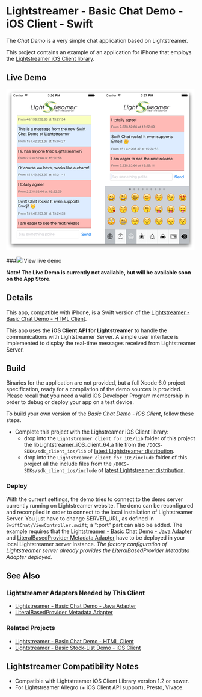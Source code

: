 # Lightstreamer - Basic Chat Demo - iOS Client - Swift

<!-- START DESCRIPTION lightstreamer-example-Chat-client-ios-swift -->

The *Chat Demo* is a very simple chat application based on Lightstreamer.

This project contains an example of an application for iPhone that employs the [Lightstreamer iOS Client library](http://www.lightstreamer.com/docs/client_ios_api/index.html).

## Live Demo

![screenshot](screenshot_large.png)

###![](http://demos.lightstreamer.com/site/img/play.png) View live demo

**Note! The Live Demo is currently not available, but will be available soon on the App Store.**

## Details

This app, compatible with iPhone, is a Swift version of the [Lightstreamer - Basic Chat Demo - HTML Client](https://github.com/Weswit/Lightstreamer-example-Chat-client-javascript).

This app uses the **iOS Client API for Lightstreamer** to handle the communications with Lightstreamer Server. A simple user interface is implemented to display the real-time messages received from Lightstreamer Server.

## Build
Binaries for the application are not provided, but a full Xcode 6.0 project specification, ready for a compilation of the demo sources is provided. Please recall that you need a valid iOS Developer Program membership in order to debug or deploy your app on a test device.

To build your own version of the *Basic Chat Demo - iOS Client*, follow these steps.

* Complete this project with the Lighstreamer iOS Client library: 
    * drop into the `Lightstreamer client for iOS/lib` folder of this project the libLightstreamer_iOS_client_64.a file from the `/DOCS-SDKs/sdk_client_ios/lib` of [latest Lightstreamer distribution](http://www.lightstreamer.com/download).
    * drop into the `Lightstreamer client for iOS/include` folder of this project all the include files from the `/DOCS-SDKs/sdk_client_ios/include` of [latest Lightstreamer distribution](http://www.lightstreamer.com/download).

### Deploy

With the current settings, the demo tries to connect to the demo server currently running on Lightstreamer website.
The demo can be reconfigured and recompiled in order to connect to the local installation of Lightstreamer Server. You just have to change SERVER_URL, as defined in `SwiftChat/ViewController.swift`; a ":port" part can also be added.
The example requires that the [Lightstreamer - Basic Chat Demo - Java Adapter](https://github.com/Weswit/Lightstreamer-example-Chat-adapter-java) and [LiteralBasedProvider Metadata Adapter](https://github.com/Weswit/Lightstreamer-example-ReusableMetadata-adapter-java#literalbasedprovider-metadata-adapter) have to be deployed in your local Lightstreamer server instance. *The factory configuration of Lightstreamer server already provides the LiteralBasedProvider Metadata Adapter deployed.*

## See Also

### Lightstreamer Adapters Needed by This Client

* [Lightstreamer - Basic Chat Demo - Java Adapter](https://github.com/Weswit/Lightstreamer-example-Chat-adapter-java)
* [LiteralBasedProvider Metadata Adapter](https://github.com/Weswit/Lightstreamer-example-ReusableMetadata-adapter-java#literalbasedprovider-metadata-adapter)

### Related Projects

* [Lightstreamer - Basic Chat Demo - HTML Client](https://github.com/Weswit/Lightstreamer-example-Chat-client-javascript)
* [Lightstreamer - Basic Stock-List Demo - iOS Client](https://github.com/Weswit/Lightstreamer-example-StockList-client-ios)

## Lightstreamer Compatibility Notes

* Compatible with Lightstreamer iOS Client Library version 1.2 or newer.
* For Lightstreamer Allegro (+ iOS Client API support), Presto, Vivace.
